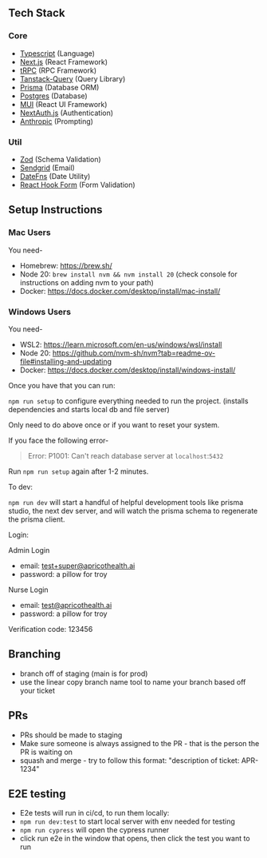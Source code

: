
## Tech Stack

### Core

-   [Typescript](https://typescriptlang.org) (Language)
-   [Next.js](https://nextjs.org) (React Framework)
-   [tRPC](https://trpc.io) (RPC Framework)
-   [Tanstack-Query](https://tanstack.com/query/latest) (Query Library)
-   [Prisma](https://prisma.io) (Database ORM)
-   [Postgres](https://www.postgresql.org/) (Database)
-   [MUI](https://mui.com) (React UI Framework)
-   [NextAuth.js](https://next-auth.js.org/) (Authentication)
-   [Anthropic](https://anthropic.com/) (Prompting)

### Util

-   [Zod](https://zod.dev/) (Schema Validation)
-   [Sendgrid](https://sendgrid.com/) (Email)
-   [DateFns](https://date-fns.org/) (Date Utility)
-   [React Hook Form](https://react-hook-form.com/) (Form Validation)

## Setup Instructions

### Mac Users

You need-

-   Homebrew: https://brew.sh/
-   Node 20: `brew install nvm && nvm install 20` (check console for instructions on adding nvm to your path)
-   Docker: https://docs.docker.com/desktop/install/mac-install/

### Windows Users

You need-

-   WSL2: https://learn.microsoft.com/en-us/windows/wsl/install
-   Node 20: https://github.com/nvm-sh/nvm?tab=readme-ov-file#installing-and-updating
-   Docker: https://docs.docker.com/desktop/install/windows-install/

Once you have that you can run:

`npm run setup` to configure everything needed to run the project. (installs dependencies and starts local db and file server)

Only need to do above once or if you want to reset your system.

If you face the following error-

> Error: P1001: Can't reach database server at `localhost`:`5432`

Run `npm run setup` again after 1-2 minutes.

To dev:

`npm run dev` will start a handful of helpful development tools like prisma studio, the next dev server, and will watch the prisma schema to regenerate the prisma client.

Login:

Admin Login

-   email: test+super@apricothealth.ai
-   password: a pillow for troy

Nurse Login

-   email: test@apricothealth.ai
-   password: a pillow for troy

  
Verification code:
123456

## Branching

-   branch off of staging (main is for prod)
-   use the linear copy branch name tool to name your branch based off your ticket

## PRs

-   PRs should be made to staging
-   Make sure someone is always assigned to the PR - that is the person the PR is waiting on
-   squash and merge - try to follow this format: "description of ticket: APR-1234"

## E2E testing

-   E2e tests will run in ci/cd, to run them locally:
-   `npm run dev:test` to start local server with env needed for testing
-   `npm run cypress` will open the cypress runner
-   click run e2e in the window that opens, then click the test you want to run
